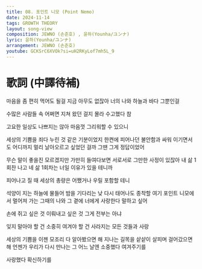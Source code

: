 ```yaml
---
title: 08. 포인트 니모 (Point Nemo)
date: 2024-11-14
tags: GROWTH THEORY
layout: song-view
composition: JEWNO (손준호) , 윤하(Younha/ユンナ)
lyric: 윤하(Younha/ユンナ)
arrangement: JEWNO (손준호)
youtube: GCKSrC6XVOk?si=uH2RKyLof7mh5L_9
---
```


# 歌詞 (中譯待補)

마음을 좀 편히 먹어도 될걸
지금 아무도 없잖아
너의 나와 하늘과 바다 그뿐인걸

수많은 사람들 속
어쩌면 지쳐 왔던 걸지 몰라
수고했다 참

고요한 일상도
나쁘지는 않아
마음껏 그리워할 수 있으니

세상의 기쁨을 죄다 누린 것 같은 기분이었지
한켠에 피어나던 불안함과 싸워 이기면서도
어디까지 멀리 날아오르고 싶었던 걸까
그땐 그게 정답이었어

무슨 말이 좋을진 모르겠지만
가만히 들여다보면
서로서로 그만한 사정이 있잖아
내 삶 1회찬 나고
네 삶 1회차는 너일 이유가
있을 테니까

피어나고 질 때 세상의 총량은
어쨌거나 우릴 포함할 테니

석양이 지는 하늘에 물들어
밤을 기다리는 낮
다시 태어나도 종착할 여기 포인트 니모에서
멀어져 가는 그때의 나와 그 곁에 너에게
사랑한다 말하고 싶어

손에 쥐고 싶은 것
이뤄내고 싶은 것
그게 전부는 아냐

잊지 말아야 할 건
소중히 여겨야 할 건
사라지는 모든 것들과 사랑

세상의 기쁨을 이젠 모조리 다 알아봤으면 해
지나는 길목을 샅샅이 살피며 걸어갔으면 해
언젠가 우리가 다시 만나는 그 어느 날엔
소중했다 여겨주기를

사랑했다 확신하기를
